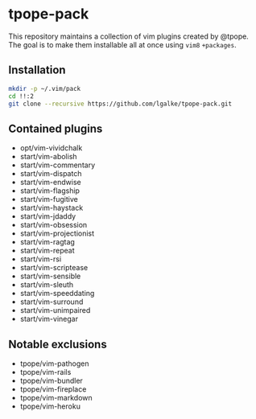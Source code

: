 # tpope-pack

This repository maintains a collection of vim plugins created by @tpope.
The goal is to make them installable all at once using `vim8` `+packages`.

## Installation

```bash
mkdir -p ~/.vim/pack
cd !!:2
git clone --recursive https://github.com/lgalke/tpope-pack.git
```
## Contained plugins

- opt/vim-vividchalk 
- start/vim-abolish 
- start/vim-commentary 
- start/vim-dispatch 
- start/vim-endwise 
- start/vim-flagship 
- start/vim-fugitive 
- start/vim-haystack 
- start/vim-jdaddy 
- start/vim-obsession 
- start/vim-projectionist 
- start/vim-ragtag 
- start/vim-repeat 
- start/vim-rsi 
- start/vim-scriptease 
- start/vim-sensible 
- start/vim-sleuth 
- start/vim-speeddating 
- start/vim-surround 
- start/vim-unimpaired 
- start/vim-vinegar 

## Notable exclusions

- tpope/vim-pathogen
- tpope/vim-rails
- tpope/vim-bundler
- tpope/vim-fireplace
- tpope/vim-markdown
- tpope/vim-heroku
